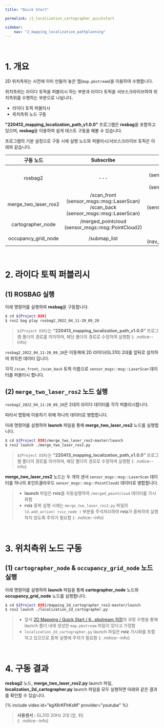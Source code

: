 ```yaml
---
title: "Quick Start"

permalink: /2_localization_cartographer_quickstart

sidebar:
    nav: "2_mapping_localization_pathplanning"
---
```


<br/>




# 1. 개요

2D 위치측위는 사전에 이미 만들어 놓은 맵(`map.pbstream`)을 이용하여 수행합니다. 

위치측위는 라이다 토픽을 퍼블리시 하는 부분과 라이다 토픽을 서브스크라이브하여 위치측위를 수행하는 부분으로 나뉩니다.

- 라이다 토픽 퍼블리시
- 위치측위 노드 구동

**"220413_mapping_localization_path_v1.0.0"** 프로그램은 **rosbag**을 포함하고 있으며, **rosbag**을 이용하여 쉽게 테스트 구동을 해볼 수 있습니다. 

프로그램의 기본 설정으로 구동 시에 실행 노드와 퍼블리시/서브스크라이브 토픽은 아래와 같습니다. 

| 구동 노드 | Subscribe | Publish |
| :---: | :---: | :---: |
| rosbag2 | --- | /scan_front <br/> (sensor_msgs::msg::LaserScan) <br/> /scan_back <br/> (sensor_msgs::msg::LaserScan) |
| merge_two_laser_ros2 | /scan_front <br/> (sensor_msgs::msg::LaserScan) <br/> /scan_back <br/> (sensor_msgs::msg::LaserScan) | /merged_pointcloud <br/> (sensor_msgs::msg::PointCloud2) |
| cartographer_node | /merged_pointcloud <br/> (sensor_msgs::msg::PointCloud2) | /submap_list |
| occupancy_grid_node | /submap_list | /map <br/> (nav_msgs::msg::OccupancyGrid) |

<br/>




# 2. 라이다 토픽 퍼블리시

## (1) ROSBAG 실행

아래 명령어를 실행하여 **rosbag**을 구동합니다.

```bash
$ cd ${Project DIR}
$ ros2 bag play rosbag2_2022_04_11-20_09_20
```

> `${Project DIR}`는 **“220413_mapping_localization_path_v1.0.0”** 프로그램 폴더의 경로를 의미하며, 해당 폴더의 경로로 수정하여 실행함
{: .notice--info}

`rosbag2_2022_04_11-20_09_20`은 이동체에 2D 라이다(GL310) 2대를 앞뒤로 설치하여 취득한 데이터 입니다.

각각 `/scan_front`, `/scan_back` 토픽 이름으로 `sensor_msgs::msg::LaserScan` 데이터를 퍼블리시 합니다.


## (2) `merge_two_laser_ros2` 노드 실행

`rosbag2_2022_04_11-20_09_20`은 2대의 라이다 데이터를 각각 퍼블리시합니다.

따라서 맵핑에 이용하기 위해 하나의 데이터로 병합합니다.

아래 명령어를 실행하여 **launch** 파일을 통해 **merge_two_laser_ros2** 노드를 실행합니다.

```bash
$ cd ${Project DIR}/merge_two_laser_ros2-master/launch
$ ros2 launch ./merge_two_laser_ros2.py
```

> `${Project DIR}`는 **“220413_mapping_localization_path_v1.0.0”** 프로그램 폴더의 경로를 의미하며, 해당 폴더의 경로로 수정하여 실행함
{: .notice--info}

**merge_two_laser_ros2** 노드는 두 개의 센서 `sensor_msgs::msg::LaserScan` 데이터를 하나의 포인트클라우드 `sensor_msgs::msg::PointCloud2` 데이터로 병합합니다. 

> - **launch** 파일은 **rviz**를 자동실행하여 `/merged_pointcloud` 데이터를 가시화함  
> - **rviz** 중복 실행 시에는 `merge_two_laser_ros2.py` 파일의 `ld.add_action( rviz_node )` 부분을 주석처리하여 **rviz**가 중복하여 실행하지 않도록 주의가 필요함
{: .notice--info}

<br/>




# 3. 위치측위 노드 구동

## (1) `cartographer_node` & `occupancy_grid_node` 노드 실행

아래 명령어를 실행하여 **launch** 파일을 통해 **cartographer_node** 노드와 **occupancy_grid_node** 노드를 실행합니다.

```bash
$ cd ${Project DIR}/mapping_2d_cartographer_ros2-master/launch
$ ros2 launch ./localization_2d_cartographer.py
```

> - 앞서 [2D Mapping / Quick Start / 6. .pbstream 저장]({{site.url}}/2_mapping_cartographer_quickstart#6-pbstream-저장)의 과정 수행을 통해 launch 폴더 내에 생성한 `map.pbstream` 파일이 있다고 가정함  
> - `localization_2d_cartographer.py` launch 파일은 **rviz** 가시화를 포함하고 있으므로 중복 실행에 주의가 필요함
{: .notice--info}

<br/>




# 4. 구동 결과

**rosbag2** 노드, **merge_two_laser_ros2.py** launch 파일, **localization_2d_cartographer.py** launch 파일을 모두 실행하면 아래와 같은 결과를 확인할 수 있습니다.

{% include video id="kgX6rKFhKsM" provider="youtube" %}

> **사용센서 :** GL310 20Hz 2대 (앞, 뒤)  
{: .notice--info}

